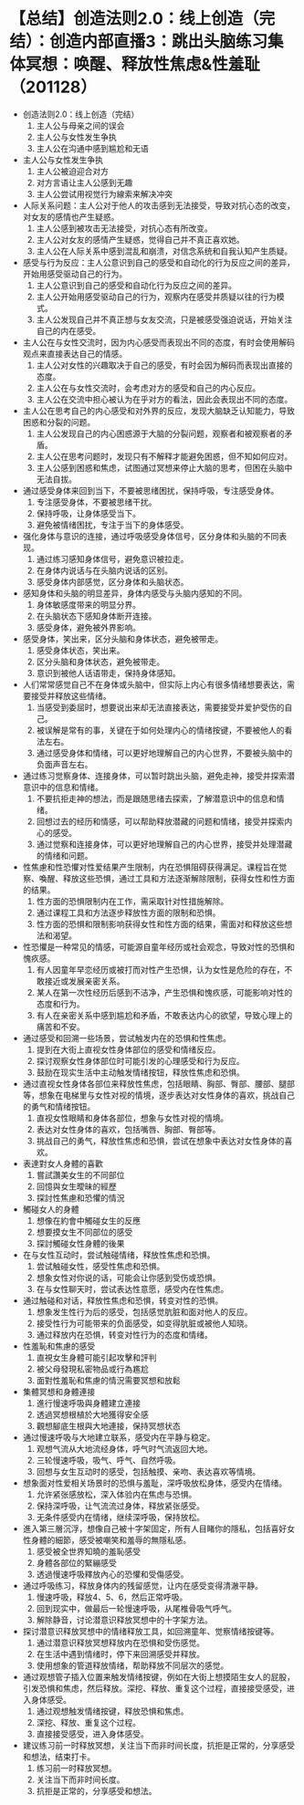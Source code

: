 # 【总结】创造法则2.0：线上创造（完结）：创造内部直播3：跳出头脑练习集体冥想：唤醒、释放性焦虑&性羞耻（201128）

-   创造法则2.0：线上创造（完结）
    1.  主人公与母亲之间的误会
    2.  主人公与女性发生争执
    3.  主人公在沟通中感到尴尬和无语
-   主人公与女性发生争执
    1.  主人公被迫迎合对方
    2.  对方言语让主人公感到无趣
    3.  主人公尝试用视觉行为線索来解决冲突
-   人际关系问题：主人公对于他人的攻击感到无法接受，导致对抗心态的改变，对女友的感情也产生疑惑。
    1.  主人公感到被攻击无法接受，对抗心态有所改变。
    2.  主人公对女友的感情产生疑惑，觉得自己并不真正喜欢她。
    3.  主人公在人际关系中感到混乱和崩溃，对信念系统和自我认知产生质疑。
-   感受与行为反应：主人公意识到自己的感受和自动化的行为反应之间的差异，开始用感受驱动自己的行为。
    1.  主人公意识到自己的感受和自动化行为反应之间的差异。
    2.  主人公开始用感受驱动自己的行为，观察内在感受并质疑以往的行为模式。
    3.  主人公发现自己并不真正想与女友交流，只是被感受强迫说话，开始关注自己的内在感受。
-   主人公在与女性交流时，因为内心感受而表现出不同的态度，有时会使用解码观点来直接表达自己的情感。
    1.  主人公对女性的兴趣取决于自己的感受，有时会因为解码而表现出直接的态度。
    2.  主人公在与女性交流时，会考虑对方的感受和自己的内心反应。
    3.  主人公在交流中担心被认为在乎对方的看法，因此会表现出不同的态度。
-   主人公在思考自己的内心感受和对外界的反应，发现大脑缺乏认知能力，导致困惑和分裂的问题。
    1.  主人公发现自己的内心困惑源于大脑的分裂问题，观察者和被观察者的矛盾。
    2.  主人公在思考问题时，发现只有不解释才能避免困惑，但不知如何应对。
    3.  主人公感到困惑和焦虑，试图通过冥想来停止大脑的思考，但困在头脑中无法自拔。
-   通过感受身体来回到当下，不要被思绪困扰，保持呼吸，专注感受身体。
    1.  专注感受身体，不要被思绪干扰。
    2.  保持呼吸，让身体感受当下。
    3.  避免被情绪困扰，专注于当下的身体感受。
-   强化身体与意识的连接，通过呼吸感受身体信号，区分身体和头脑的不同表现。
    1.  通过练习感知身体信号，避免意识被拉走。
    2.  在身体内说话与在头脑内说话的区别。
    3.  感受身体内部感觉，区分身体和头脑状态。
-   感知身体和头脑的明显差异，身体内感受与头脑内感知的不同。
    1.  身体敏感度带来的明显分界。
    2.  在头脑状态下感知身体断开连接。
    3.  感受身体，避免被外界影响。
-   感受身体，笑出来，区分头脑和身体状态，避免被带走。
    1.  感受身体状态，笑出来。
    2.  区分头脑和身体状态，避免被带走。
    3.  意识到被他人话语带走，保持身体感知。
-   人们常常感觉自己不在身体或头脑中，但实际上内心有很多情绪想要表达，需要接受并释放这些情绪。
    1.  当感受到委屈时，想要说出来却无法直接表达，需要接受并爱护受伤的自己。
    2.  被误解是常有的事，关键在于如何处理内心的情绪按键，不要被他人的看法左右。
    3.  通过感受身体和情绪，可以更好地理解自己的内心世界，不要被头脑中的负面声音左右。
-   通过练习觉察身体、连接身体，可以暂时跳出头脑，避免走神，接受并探索潜意识中的信息和情绪。
    1.  不要抗拒走神的想法，而是跟随思绪去探索，了解潜意识中的信息和情绪。
    2.  回想过去的经历和情感，可以帮助释放潜藏的问题和情绪，接受并探索内心的感受。
    3.  通过觉察和连接身体，可以更好地理解自己的内心世界，接受并处理潜藏的情绪和问题。
-   性焦慮和性恐懼对性爱结果产生限制，内在恐惧阻碍获得满足。课程旨在觉察、喚醒、释放这些恐惧，通过工具和方法逐渐解除限制，获得女性和性方面的结果。
    1.  性方面的恐惧限制内在工作，需采取针对性措施解除。
    2.  通过课程工具和方法逐步释放性方面的限制和恐惧。
    3.  性方面的恐惧和限制影响获得女性和性方面的结果，需面对和释放这些想法和渴望。
-   性恐懼是一种常见的情感，可能源自童年经历或社会观念，导致对性的恐惧和愧疚感。
    1.  有人因童年早恋经历或被打而对性产生恐惧，认为女性是危险的存在，不敢接近或发展亲密关系。
    2.  某人在第一次性经历后感到不洁净，产生恐惧和愧疚感，可能影响对性的态度和行为。
    3.  有人在亲密关系中感到尴尬和矛盾，不敢表达内心的欲望，导致心理上的痛苦和不安。
-   通过感受和回溯一些场景，尝试触发内在的恐惧和性焦虑。
    1.  提到在大街上直视女性身体部位的感受和情绪反应。
    2.  探讨观察女性身体部位时可能引发的心理感受和行为反应。
    3.  鼓励在现实生活中主动触发情绪按钮，释放性焦虑和恐惧。
-   通过直视女性身体各部位来释放性焦虑，包括眼睛、胸部、臀部、腰部、腿部等，想象在电梯里与女性对视的情境，逐步表达对女性身体的喜欢，挑战自己的勇气和情绪按钮。
    1.  直视女性眼睛和身体各部位，想象与女性对视的情境。
    2.  表达对女性身体的喜欢，包括嘴唇、胸部、臀部等。
    3.  挑战自己的勇气，释放性焦虑和恐惧，尝试在想象中表达对女性身体的喜欢。
-   表達對女人身體的喜歡
    1.  嘗試讚美女生的不同部位
    2.  回憶與女生曖昧的經歷
    3.  探討性焦慮和恐懼的情況
-   觸碰女人的身體
    1.  想像在約會中觸碰女生的反應
    2.  想要摸女生不同部位的感受
    3.  探討觸碰女性身體的後果
-   在与女性互动时，尝试触碰情绪，释放性焦虑和恐惧。
    1.  尝试触碰女性，感受性焦虑和恐惧。
    2.  想象女性对你说的话，可能会让你感到受伤或恐惧。
    3.  在与女性聊天时，尝试表达性意愿，感受内在性焦虑。
-   通过触碰和对话，释放性焦虑和恐惧，转变对性的恐惧。
    1.  想象发生性行为后的感受，包括感觉肮脏和面对他人的反应。
    2.  接受性行为可能带来的负面感受，如变得肮脏或被他人知晓。
    3.  通过释放内在恐惧，转变对性行为的态度和情绪。
-   性羞恥和焦慮的感受
    1.  直視女生身體可能引起攻擊和評判
    2.  被父母發現私密物品或行為尷尬
    3.  面對性羞恥和焦慮的情況需要冥想和放鬆
-   集體冥想和身體連接
    1.  進行慢速呼吸與身體建立連接
    2.  透過冥想根植於大地獲得安全感
    3.  觀想腳底生根與大地連接，保持冥想状态
-   通过慢速呼吸与大地建立联系，感受内在平静与稳定。
    1.  观想气流从大地流经身体，呼气时气流返回大地。
    2.  三轮慢速呼吸，吸气、呼气、自然呼吸。
    3.  回想与女生互动时的感受，包括触摸、亲吻、表达喜欢等情境。
-   想象面对性爱相关场景时的恐惧与羞耻，深呼吸放松身体，感受内在情绪。
    1.  允许紧张感放松，深入体验内在焦虑与恐惧。
    2.  保持深呼吸，让气流流过身体，释放紧张感受。
    3.  无条件感受内在情绪，继续深呼吸，保持放松。
-   進入第三層沉浮，想像自己被十字架固定，所有人目睹你的隱私，包括喜好女性身體的細節，感受被嘲笑和羞辱的無隱私感。
    1.  感受被全世界知曉的羞恥感受
    2.  身體各部位的緊繃感受
    3.  透過慢速呼吸釋放內心的恐懼和受傷感受。
-   通过呼吸练习，释放身体内的残留感觉，让内在感受变得清澈平静。
    1.  慢速呼吸，释放4、5、6，然后正常呼吸。
    2.  回到现实中，做最后一轮慢速呼吸，从尾椎骨吸气呼气。
    3.  解除静音，讨论潜意识释放冥想中的十字架方法。
-   探讨潜意识释放冥想中的情绪释放工具，如回溯童年、觉察情绪按键等。
    1.  通过潜意识释放冥想释放内在恐惧和受伤感觉。
    2.  在生活中遇到情绪时，停下来回溯感受并释放。
    3.  使用想象的管道释放情绪，帮助释放不同层次的感觉。
-   通过观想管子插入位置来触发情绪按键，例如在大街上想摸陌生女人的屁股，引发恐惧和焦虑，然后释放。深挖、释放、重复这个过程，直接接受感受，进入身体感受。
    1.  通过观想触发情绪按键，释放恐惧和焦虑。
    2.  深挖、释放、重复这个过程。
    3.  直接接受感受，进入身体感受。
-   建议练习前一时释放冥想，关注当下而非时间长度，抗拒是正常的，分享感受和想法，结束打卡。
    1.  练习前一时释放冥想。
    2.  关注当下而非时间长度。
    3.  抗拒是正常的，分享感受和想法。